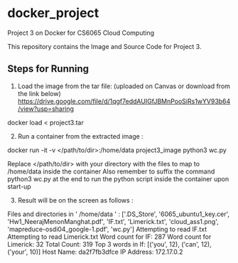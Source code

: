 # docker_project
Project 3 on Docker for CS6065 Cloud Computing

This repository contains the Image and Source Code for Project 3.

Steps for Running
-----------------
1. Load the image from the tar file: (uploaded on Canvas or download from the link below)
https://drive.google.com/file/d/1qgf7eddAUIGfJBMnPooSiRs1wYV93b64/view?usp=sharing

docker load < project3.tar

2.  Run a container from the extracted image :

docker run -it -v </path/to/dir>:/home/data project3_image python3 wc.py

Replace </path/to/dir> with your directory with the files to map to /home/data inside the container
Also remember to suffix the command python3 wc.py at the end to run the python script inside the container upon start-up

3. Result will be on the screen as follows :

Files and directories in ' /home/data ' :
['.DS_Store', '6065_ubuntu1_key.cer', 'Hw1_NeerajMenonManghat.pdf', 'IF.txt', 'Limerick.txt', 'cloud_ass1.png', 'mapreduce-osdi04_google-1.pdf', 'wc.py']
Attempting to read IF.txt
Attempting to read Limerick.txt
Word count for IF:  287
Word count for Limerick:  32
Total Count:  319
Top 3 words in If: 
[('you', 12), ('can', 12), ('your', 10)]
Host Name:  da2f7fb3dfce
IP Address:  172.17.0.2



